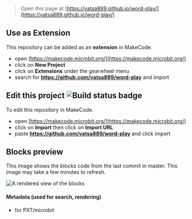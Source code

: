 
> Open this page at [https://vatsa889.github.io/word-play/](https://vatsa889.github.io/word-play/)

## Use as Extension

This repository can be added as an **extension** in MakeCode.

* open [https://makecode.microbit.org/](https://makecode.microbit.org/)
* click on **New Project**
* click on **Extensions** under the gearwheel menu
* search for **https://github.com/vatsa889/word-play** and import

## Edit this project ![Build status badge](https://github.com/vatsa889/word-play/workflows/MakeCode/badge.svg)

To edit this repository in MakeCode.

* open [https://makecode.microbit.org/](https://makecode.microbit.org/)
* click on **Import** then click on **Import URL**
* paste **https://github.com/vatsa889/word-play** and click import

## Blocks preview

This image shows the blocks code from the last commit in master.
This image may take a few minutes to refresh.

![A rendered view of the blocks](https://github.com/vatsa889/word-play/raw/master/.github/makecode/blocks.png)

#### Metadata (used for search, rendering)

* for PXT/microbit
<script src="https://makecode.com/gh-pages-embed.js"></script><script>makeCodeRender("{{ site.makecode.home_url }}", "{{ site.github.owner_name }}/{{ site.github.repository_name }}");</script>
